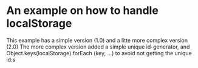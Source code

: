 # An example on how to handle localStorage

This example has a simple version (1.0) and a litte more complex version (2.0)
The more complex version added a simple unique id-generator, and Object.keys(localStorage).forEach (key, ...) to avoid not getting the unique id:s
